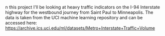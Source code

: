 n this project I'll be looking at heavy traffic indicators on the I-94 Interstate highway for the westbound journey from Saint Paul to Minneapolis. The data is taken from the UCI machine learning repository and can be accessed here: https://archive.ics.uci.edu/ml/datasets/Metro+Interstate+Traffic+Volume
